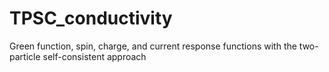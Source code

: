 # TPSC_conductivity
Green function, spin, charge, and current response functions with the two-particle self-consistent approach

